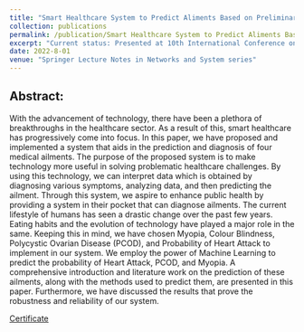 ```yaml
---
title: "Smart Healthcare System to Predict Aliments Based on Preliminary Symptoms"
collection: publications
permalink: /publication/Smart Healthcare System to Predict Aliments Based on Preliminary Symptoms
excerpt: "Current status: Presented at 10th International Conference on Innovations in Computer Science and Engineering (ICICSE-2022)"
date: 2022-8-01
venue: "Springer Lecture Notes in Networks and System series"
---
```


## Abstract:

With the advancement of technology, there have been a plethora of breakthroughs in the healthcare sector. As a result of this, smart healthcare has progressively come into focus. In this paper, we have proposed and implemented a system that aids in the prediction and diagnosis of four medical ailments. The purpose of the proposed system is to make technology more useful in solving problematic healthcare challenges. By using this technology, we can interpret data which is obtained by diagnosing various symptoms, analyzing data, and then predicting the ailment. Through this system, we aspire to enhance public health by providing a system in their pocket that can diagnose ailments. The current lifestyle of humans has seen a drastic change over the past few years. Eating habits and the evolution of technology have played a major role in the same. Keeping this in mind, we have chosen Myopia, Colour Blindness, Polycystic Ovarian Disease (PCOD), and Probability of Heart Attack to implement in our system. We employ the power of Machine Learning to predict the probability of Heart Attack, PCOD, and Myopia. A comprehensive introduction and literature work on the prediction of these ailments, along with the methods used to predict them, are presented in this paper. Furthermore, we have discussed the results that prove the robustness and reliability of our system.

[Certificate](https://drive.google.com/file/d/1X7qJUlFpaQYaplPicjiPr1qLioNiLL7O/view?usp=sharing)
